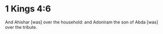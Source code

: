# 1 Kings 4:6

And Ahishar [was] over the household: and Adoniram the son of Abda [was] over the tribute.